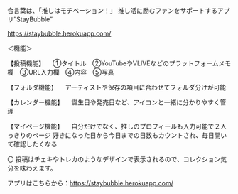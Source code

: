 
合言葉は、「推しはモチベーション！」
推し活に励むファンをサポートするアプリ”StayBubble”

https://staybubble.herokuapp.com/

＜機能＞

【投稿機能】
　①タイトル　②YouTubeやVLIVEなどのプラットフォームメモ欄　③URL入力欄　④内容　⑤写真

【フォルダ機能】
　アーティストや保存の項目に合わせてフォルダ分けが可能

【カレンダー機能】
　誕生日や発売日など、アイコンと一緒に分かりやすく管理
 
【マイページ機能】
　自分だけでなく、推しのプロフィールも入力可能で２人っきりのページ
  好きになった日から今日までの日数もカウントされ、毎日開いて確認したくなる
  
〇 投稿はチェキやトレカのようなデザインで表示されるので、コレクション気分を味わえます。

アプリはこちらから：https://staybubble.herokuapp.com/
